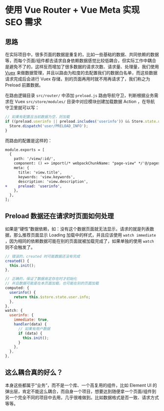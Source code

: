 # 使用 Vue Router + Vue Meta 实现 SEO 需求

## 思路

在实际项目中，很多页面的数据是重复的，比如一些基础的数据、共同依赖的数据等，而每个页面/组件都去请求自身依赖数据感觉比较低耦合，但实际工作中耦合是避免不了的，这样反而增加了很多数据的请求次数、请求量、处理量，我们使用 [Vuex](https://vuex.vuejs.org/) 来做数据管理，并且以路由为粒度的去配置我们的数据白名单，而这些数据请求完成后会进行 Vuex 存储，别的页面再用时就不用再请求了，我们称之为 Preload 前置数据。

在路由逻辑目录 `src/router/` 中添加 `preload.js` 路由导航守卫，判断根据业务需求在 Vuex `src/store/modules/` 目录中对应模块创建加载数据 Action ，在导航守卫里就可以写：

```js
// 如果有配置且当前数据为空，则加载
if ((preload.userinfo || preload.includes('userinfo')) && Store.state.user.info === null) {
  Store.dispatch('user/PRELOAD_INFO');
}
```

而路由的配置是这样的：

```diff
module.exports = [
  {
    path: '/view/:id/',
    component: () => import(/* webpackChunkName: "page-view" */'@/pages/view/Index.vue'),
    meta: {
      title: 'view.title',
      keywords: 'view.keywords',
      description: 'view.description',
+     preload: 'userinfo',
    },
  },
];
```

## Preload 数据还在请求时页面如何处理

如果是“硬性”数据依赖，如：没有这个数据页面就无法显示，请求的就是列表数据，那么推荐页面显示 Loading 加载中的样式，并且应该使用 `watch immediate` ，因为相同的依赖数据可能在别的页面就被加载完成了，如果单独的使用 `watch` 则不会触发了。

```js
// 错误的，created 时可能数据还没有完成
created() {
  this.init();
},

// 正确的，保证了数据肯定存在时才初始化
// 并且数据可能是在本页面加载，也可能在别的页面加载
computed: {
  userinfo() {
    return this.$store.state.user.info;
  },
},
watch: {
  userinfo: {
    immediate: true,
    handler(data) {
      // 如果有用户数据
      if (data) {
        this.init();
      }
    },
  },
},
```

## 这么耦合真的好么？

本身这些都属于“业务”，而不是一个库、一个高复用的组件，比如 Element UI 的弹出层，肯定不能这么耦合，而自身一个项目，想要达到随便拿一个页面/组件到另一个完全不同的项目中去用，几乎很难做到。比如数据格式是否一致、请求方式等等。